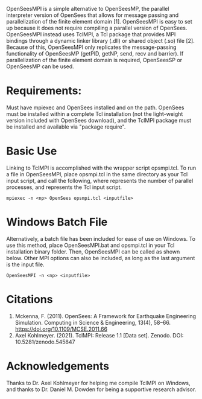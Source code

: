 OpenSeesMPI is a simple alternative to OpenSeesMP, the parallel interpreter version of OpenSees that allows for message passing and parallelization of the finite element domain [1]. 
OpenSeesMPI is easy to set up because it does not require compiling a parallel version of OpenSees. 
OpenSeesMPI instead uses TclMPI, a Tcl package that provides MPI bindings through a dynamic linker library (.dll) or shared object (.so) file [2].
Because of this, OpenSeesMPI only replicates the message-passing functionality of OpenSeesMP (getPID, getNP, send, recv and barrier). 
If parallelization of the finite element domain is required, OpenSeesSP or OpenSeesMP can be used. 

# Requirements:
Must have mpiexec and OpenSees installed and on the path. OpenSees must be installed within a complete Tcl installation (not the light-weight version included with OpenSees download), and the TclMPI package must be installed and available via "package require".

# Basic Use
Linking to TclMPI is accomplished with the wrapper script opsmpi.tcl. To run a file in OpenSeesMPI, place opsmpi.tcl in the same directory as your Tcl input script, and call the following, where <np> represents the number of parallel processes, and <inputFile> represents the Tcl input script.
  
`
mpiexec -n <np> OpenSees opsmpi.tcl <inputfile> 
`

# Windows Batch File
Alternatively, a batch file has been included for ease of use on Windows. 
To use this method, place OpenSeesMPI.bat and opsmpi.tcl in your Tcl installation binary folder.
Then, OpenSeesMPI can be called as shown below. 
Other MPI options can also be included, as long as the last argument is the input file.
  
`
OpenSeesMPI -n <np> <inputfile>
`

# Citations
1. Mckenna, F. (2011). OpenSees: A Framework for Earthquake Engineering Simulation. Computing in Science & Engineering, 13(4), 58–66. https://doi.org/10.1109/MCSE.2011.66
2. Axel Kohlmeyer. (2021). TclMPI: Release 1.1 [Data set]. Zenodo. DOI: 10.5281/zenodo.545847

# Acknowledgements
Thanks to Dr. Axel Kohlmeyer for helping me compile TclMPI on Windows, and thanks to Dr. Daniel M. Dowden for being a supportive research advisor.
